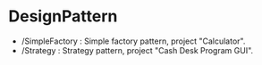 # DesignPattern
- /SimpleFactory : Simple factory pattern, project "Calculator".
- /Strategy : Strategy pattern, project "Cash Desk Program GUI".
